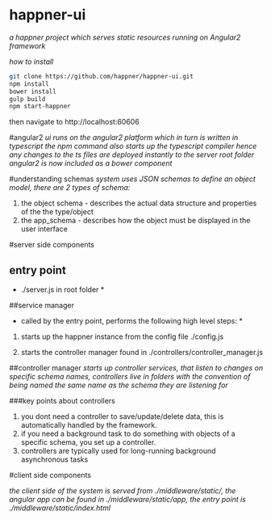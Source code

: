 # happner-ui
*a happner project which serves static resources running on Angular2 framework*

*how to install*
```bash
git clone https://github.com/happner/happner-ui.git
npm install
bower install
gulp build
npm start-happner
```
then navigate to http://localhost:60606


#angular2
*ui runs on the angular2 platform which in turn is written in typescript*
*the npm command also starts up the typescript compiler hence any changes to the ts files are deployed instantly to the server root folder*
*angular2 is now included as a bower component*

#understanding schemas
*system uses JSON schemas to define an object model, there are 2 types of schema:*
1. the object schema - describes the actual data structure and properties of the the type/object
2. the app_schema - describes how the object must be displayed in the user interface

#server side components

## entry point
* ./server.js in root folder *

##service manager
* called by the entry point, performs the following high level steps: *

1. starts up the happner instance from the config file ./config.js

2. starts the controller manager found in ./controllers/controller_manager.js

##controller manager
*starts up controller services, that listen to changes on specific schema names, controllers live in folders with the convention of being named the same name as the schema they are listening for*

###key points about controllers

1. you dont need a controller to save/update/delete data, this is automatically handled by the framework.
2. if you need a background task to do something with objects of a specific schema, you set up a controller.
3. controllers are typically used for long-running background asynchronous tasks

#client side components

*the client side of the system is served from ./middleware/static/, the angular app can be found in ./middleware/static/app, the entry point is ./middleware/static/index.html*

